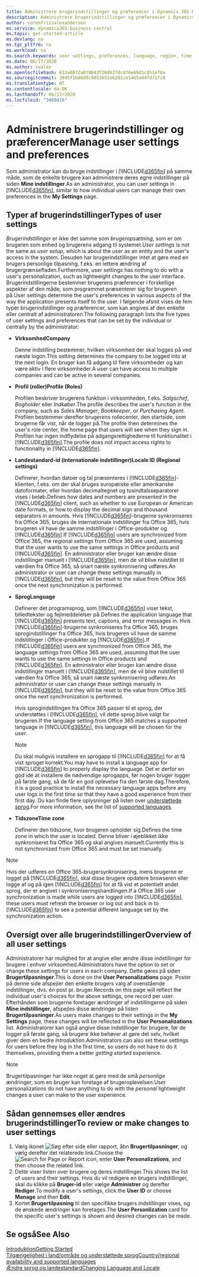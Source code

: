 ```yaml
---
title: Administrere brugerindstillinger og præferencer i Dynamics 365 Business Central
description: Administrere brugerindstillinger og præferencer i Dynamics 365 Business Central.
author: sorenfriisalexandersen
ms.service: dynamics365-business-central
ms.topic: get-started-article
ms.devlang: na
ms.tgt_pltfrm: na
ms.workload: na
ms.search.keywords: user settings, preferences, language, region, time zone, regional settings
ms.date: 06/17/2020
ms.author: soalex
ms.openlocfilehash: 633a0872a878843f26d627dcd76e69d1c851ef8a
ms.sourcegitcommit: 3945f16d6d9c9853651e6291ce1465a44fd71fc8
ms.translationtype: HT
ms.contentlocale: da-DK
ms.lasthandoff: 06/17/2020
ms.locfileid: "3460416"
---
```

# <a name="manage-user-settings-and-preferences"></a><span data-ttu-id="4e4eb-103">Administrere brugerindstillinger og præferencer</span><span class="sxs-lookup"><span data-stu-id="4e4eb-103">Manage user settings and preferences</span></span>

<span data-ttu-id="4e4eb-104">Som administrator kan du bruge indstillinger i [!INCLUDE[d365fin](includes/d365fin_md.md)] på samme måde, som de enkelte brugere kan administrere deres egne indstillinger på siden **Mine indstillinger**.</span><span class="sxs-lookup"><span data-stu-id="4e4eb-104">As an administrator, you can user settings in [!INCLUDE[d365fin](includes/d365fin_md.md)], similar to how individual users can manage their own preferences in the **My Settings** page.</span></span>  

## <a name="types-of-user-settings"></a><span data-ttu-id="4e4eb-105">Typer af brugerindstillinger</span><span class="sxs-lookup"><span data-stu-id="4e4eb-105">Types of user settings</span></span>

<span data-ttu-id="4e4eb-106">*Brugerindstillinger* er ikke det samme som *brugeropsætning*, som er om brugeren som enhed og brugerens adgang til systemet.</span><span class="sxs-lookup"><span data-stu-id="4e4eb-106">*User settings* is not the same as *user setup*, which is about the user as an entity and the user's access in the system.</span></span> <span data-ttu-id="4e4eb-107">Desuden har brugerindstillinger intet at gøre med en brugers personlige tilpasning, f.eks. en lettere ændring af brugergrænsefladen.</span><span class="sxs-lookup"><span data-stu-id="4e4eb-107">Furthermore, user settings has nothing to do with a user's personalization, such as lightweight changes to the user interface.</span></span> <span data-ttu-id="4e4eb-108">Brugerindstillingerne bestemmer brugerens præferencer i forskellige aspekter af den måde, som programmet præsenterer sig for brugeren på.</span><span class="sxs-lookup"><span data-stu-id="4e4eb-108">User settings determine the user's preferences in various aspects of the way the application presents itself to the user.</span></span> <span data-ttu-id="4e4eb-109">I følgende afsnit vises de fem typer brugerindstillinger og præferencer, som kan angives af den enkelte eller centralt af administratoren.</span><span class="sxs-lookup"><span data-stu-id="4e4eb-109">The following paragraph lists the five types of user settings and preferences that can be set by the individual or centrally by the administrator:</span></span>

- <span data-ttu-id="4e4eb-110">**Virksomhed**</span><span class="sxs-lookup"><span data-stu-id="4e4eb-110">**Company**</span></span>  

  <span data-ttu-id="4e4eb-111">Denne indstilling bestemmer, hvilken virksomhed der skal logges på ved næste logon.</span><span class="sxs-lookup"><span data-stu-id="4e4eb-111">This setting determines the company to be logged into at the next login.</span></span> <span data-ttu-id="4e4eb-112">En bruger kan få adgang til flere virksomheder og kan være aktiv i flere virksomheder.</span><span class="sxs-lookup"><span data-stu-id="4e4eb-112">A user can have access to multiple companies and can be active in several companies.</span></span>

- <span data-ttu-id="4e4eb-113">**Profil (roller)**</span><span class="sxs-lookup"><span data-stu-id="4e4eb-113">**Profile (Roles)**</span></span>  

  <span data-ttu-id="4e4eb-114">Profilen beskriver brugerens funktion i virksomheden, f.eks. *Salgschef*, *Bogholder* eller *Indkøber*.</span><span class="sxs-lookup"><span data-stu-id="4e4eb-114">The profile describes the user's function in the company, such as *Sales Manager*, *Bookkeeper*, or *Purchasing Agent*.</span></span> <span data-ttu-id="4e4eb-115">Profilen bestemmer derefter brugerens rollecenter, den startside, som brugerne får vist, når de logger på.</span><span class="sxs-lookup"><span data-stu-id="4e4eb-115">The profile then determines the user's role center, the home page that users will see when they sign in.</span></span> <span data-ttu-id="4e4eb-116">Profilen har ingen indflydelse på adgangsrettighederne til funktionalitet i [!INCLUDE[d365fin](includes/d365fin_md.md)].</span><span class="sxs-lookup"><span data-stu-id="4e4eb-116">The profile does not impact access rights to functionality in [!INCLUDE[d365fin](includes/d365fin_md.md)].</span></span>  

- <span data-ttu-id="4e4eb-117">**Landestandard-id (internationale indstillinger)**</span><span class="sxs-lookup"><span data-stu-id="4e4eb-117">**Locale ID (Regional settings)**</span></span>  

  <span data-ttu-id="4e4eb-118">Definerer, hvordan datoer og tal præsenteres i [!INCLUDE[d365fin](includes/d365fin_md.md)]-klienten, f.eks. om der skal bruges europæiske eller amerikanske datoformater, eller hvordan decimaltegnet og tusindtalsseparatorer vises i beløb.</span><span class="sxs-lookup"><span data-stu-id="4e4eb-118">Defines how dates and numbers are presented in the [!INCLUDE[d365fin](includes/d365fin_md.md)] client, such as whether to use European or American date formats, or how to display the decimal sign and thousand separators in amounts.</span></span> <span data-ttu-id="4e4eb-119">Hvis [!INCLUDE[d365fin](includes/d365fin_md.md)]-brugerne synkroniseres fra Office 365, bruges de internationale indstillinger fra Office 365, hvis brugeren vil have de samme indstillinger i Office-produkter og [!INCLUDE[d365fin](includes/d365fin_md.md)].</span><span class="sxs-lookup"><span data-stu-id="4e4eb-119">If [!INCLUDE[d365fin](includes/d365fin_md.md)] users are synchronized from Office 365, the regional settings from Office 365 are used, assuming that the user wants to use the same settings in Office products and [!INCLUDE[d365fin](includes/d365fin_md.md)].</span></span> <span data-ttu-id="4e4eb-120">En administrator eller bruger kan ændre disse indstillinger manuelt i [!INCLUDE[d365fin](includes/d365fin_md.md)], men de vil blive nulstillet til værdien fra Office 365, så snart næste synkronisering udføres.</span><span class="sxs-lookup"><span data-stu-id="4e4eb-120">An administrator or user can change these settings manually in [!INCLUDE[d365fin](includes/d365fin_md.md)], but they will be reset to the value from Office 365 once the next synchronization is performed.</span></span>

- <span data-ttu-id="4e4eb-121">**Sprog**</span><span class="sxs-lookup"><span data-stu-id="4e4eb-121">**Language**</span></span>  

  <span data-ttu-id="4e4eb-122">Definerer det programsprog, som [!INCLUDE[d365fin](includes/d365fin_md.md)] viser tekst, billedtekster og fejlmeddelelser på.</span><span class="sxs-lookup"><span data-stu-id="4e4eb-122">Defines the application language that [!INCLUDE[d365fin](includes/d365fin_md.md)] presents text, captions, and error messages in.</span></span> <span data-ttu-id="4e4eb-123">Hvis [!INCLUDE[d365fin](includes/d365fin_md.md)]-brugerne synkroniseres fra Office 365, bruges sprogindstillinger fra Office 365, hvis brugeren vil have de samme indstillinger i Office-produkter og [!INCLUDE[d365fin](includes/d365fin_md.md)].</span><span class="sxs-lookup"><span data-stu-id="4e4eb-123">If [!INCLUDE[d365fin](includes/d365fin_md.md)] users are synchronized from Office 365, the language settings from Office 365 are used, assuming that the user wants to use the same settings in Office products and [!INCLUDE[d365fin](includes/d365fin_md.md)].</span></span> <span data-ttu-id="4e4eb-124">En administrator eller bruger kan ændre disse indstillinger manuelt i [!INCLUDE[d365fin](includes/d365fin_md.md)], men de vil blive nulstillet til værdien fra Office 365, så snart næste synkronisering udføres.</span><span class="sxs-lookup"><span data-stu-id="4e4eb-124">An administrator or user can change these settings manually in [!INCLUDE[d365fin](includes/d365fin_md.md)], but they will be reset to the value from Office 365 once the next synchronization is performed.</span></span>

  <span data-ttu-id="4e4eb-125">Hvis sprogindstillingen fra Office 365 passer til et sprog, der understøttes i [!INCLUDE[d365fin](includes/d365fin_md.md)], vil dette sprog blive valgt for brugeren.</span><span class="sxs-lookup"><span data-stu-id="4e4eb-125">If the language setting from Office 365 matches a supported language in [!INCLUDE[d365fin](includes/d365fin_md.md)], this language will be chosen for the user.</span></span>  

  > [!NOTE]
  > <span data-ttu-id="4e4eb-126">Du skal muligvis installere en sprogapp til [!INCLUDE[d365fin](includes/d365fin_md.md)] for at få vist sproget korrekt.</span><span class="sxs-lookup"><span data-stu-id="4e4eb-126">You may have to install a language app for [!INCLUDE[d365fin](includes/d365fin_md.md)] to properly display the language.</span></span> <span data-ttu-id="4e4eb-127">Det er derfor en god idé at installere de nødvendige sprogapps, før nogen bruger logger på første gang, så de får en god oplevelse fra den første dag.</span><span class="sxs-lookup"><span data-stu-id="4e4eb-127">Therefore, it is a good practice to install the necessary language apps before any user logs in the first time so that they have a good experience from their first day.</span></span> <span data-ttu-id="4e4eb-128">Du kan finde flere oplysninger på listen over [understøttede sprog](/dynamics365/business-central/dev-itpro/compliance/apptest-countries-and-translations).</span><span class="sxs-lookup"><span data-stu-id="4e4eb-128">For more information, see the list of [supported languages](/dynamics365/business-central/dev-itpro/compliance/apptest-countries-and-translations).</span></span>  
  
- <span data-ttu-id="4e4eb-129">**Tidszone**</span><span class="sxs-lookup"><span data-stu-id="4e4eb-129">**Time zone**</span></span>  

  <span data-ttu-id="4e4eb-130">Definerer den tidszone, hvor brugeren opholder sig.</span><span class="sxs-lookup"><span data-stu-id="4e4eb-130">Defines the time zone in which the user is located.</span></span> <span data-ttu-id="4e4eb-131">Denne bliver i øjeblikket ikke synkroniseret fra Office 365 og skal angives manuelt.</span><span class="sxs-lookup"><span data-stu-id="4e4eb-131">Currently this is not synchronized from Office 365 and must be set manually.</span></span>  

> [!NOTE]
> <span data-ttu-id="4e4eb-132">Hvis der udføres en Office 365-brugersynkronisering, mens brugerne er logget på [!INCLUDE[d365fin](includes/d365fin_md.md)], skal disse brugere opdatere browseren eller logge af og på igen [!INCLUDE[d365fin](includes/d365fin_md.md)] for at få vist et potentielt andet sprog, der er angivet i synkroniseringshandlingen.</span><span class="sxs-lookup"><span data-stu-id="4e4eb-132">If a Office 365 user synchronization is made while users are logged into [!INCLUDE[d365fin](includes/d365fin_md.md)], these users must refresh the browser or log out and back in to [!INCLUDE[d365fin](includes/d365fin_md.md)] to see a potential different language set by the synchronization action.</span></span>

## <a name="overview-of-all-user-settings"></a><span data-ttu-id="4e4eb-133">Oversigt over alle brugerindstillinger</span><span class="sxs-lookup"><span data-stu-id="4e4eb-133">Overview of all user settings</span></span>

<span data-ttu-id="4e4eb-134">Administratorer har mulighed for at angive eller ændre disse indstillinger for brugere i enhver virksomhed.</span><span class="sxs-lookup"><span data-stu-id="4e4eb-134">Administrators have the option to set or change these settings for users in each company.</span></span> <span data-ttu-id="4e4eb-135">Dette gøres på siden **Brugertilpasninger**.</span><span class="sxs-lookup"><span data-stu-id="4e4eb-135">This is done on the **User Personalizations** page.</span></span> <span data-ttu-id="4e4eb-136">Poster på denne side afspejler den enkelte brugers valg af ovenstående indstillinger, dvs. én post pr. bruger.</span><span class="sxs-lookup"><span data-stu-id="4e4eb-136">Records on this page will reflect the individual user's choices for the above settings, one record per user.</span></span> <span data-ttu-id="4e4eb-137">Efterhånden som brugerne foretager ændringer af indstillingerne på siden **Mine indstillinger**, afspejles disse ændringer på listen **Brugertilpasninger**.</span><span class="sxs-lookup"><span data-stu-id="4e4eb-137">As users make changes to their settings in the **My Settings** page, these changes will be reflected in the **User Personalizations** list.</span></span> <span data-ttu-id="4e4eb-138">Administratorer kan også angive disse indstillinger for brugere, før de logger på første gang, så brugere ikke behøver at gøre det selv, hvilket giver dem en bedre *introduktion*.</span><span class="sxs-lookup"><span data-stu-id="4e4eb-138">Administrators can also set these settings for users before they log in the first time, so users do not have to do it themselves, providing them a better *getting started* experience.</span></span>

> [!NOTE]
> <span data-ttu-id="4e4eb-139">Brugertilpasninger har ikke noget at gøre med de små *personlige* ændringer, som en bruger kan foretage af brugeroplevelsen.</span><span class="sxs-lookup"><span data-stu-id="4e4eb-139">User personalizations do not have anything to do with the *personal* lightweight changes a user can make to the user experience.</span></span>

## <a name="to-review-or-make-changes-to-user-settings"></a><span data-ttu-id="4e4eb-140">Sådan gennemses eller ændres brugerindstillinger</span><span class="sxs-lookup"><span data-stu-id="4e4eb-140">To review or make changes to user settings</span></span>

1. <span data-ttu-id="4e4eb-141">Vælg ikonet ![Søg efter side eller rapport](media/ui-search/search_small.png "Ikonet Søg efter side eller rapport"), åbn **Brugertilpasninger**, og vælg derefter det relaterede link.</span><span class="sxs-lookup"><span data-stu-id="4e4eb-141">Choose the ![Search for Page or Report](media/ui-search/search_small.png "Search for Page or Report icon") icon, enter **User Personalizations**, and then choose the related link.</span></span>
2. <span data-ttu-id="4e4eb-142">Dette viser listen over brugere og deres indstillinger.</span><span class="sxs-lookup"><span data-stu-id="4e4eb-142">This shows the list of users and their settings.</span></span> <span data-ttu-id="4e4eb-143">Hvis du vil redigere en brugers indstillinger, skal du klikke på **Bruger-id** eller vælge **Administrer** og derefter **Rediger**.</span><span class="sxs-lookup"><span data-stu-id="4e4eb-143">To modify a user's settings, click the **User ID** or choose **Manage** and then **Edit**.</span></span>
3. <span data-ttu-id="4e4eb-144">Kortet **Brugertilpasning** til den specifikke brugers indstillinger vises, og de ønskede ændringer kan foretages.</span><span class="sxs-lookup"><span data-stu-id="4e4eb-144">The **User Personlization** card for the specific user's settings is shown and desired changes can be made.</span></span>  

## <a name="see-also"></a><span data-ttu-id="4e4eb-145">Se også</span><span class="sxs-lookup"><span data-stu-id="4e4eb-145">See Also</span></span>

[<span data-ttu-id="4e4eb-146">Introduktion</span><span class="sxs-lookup"><span data-stu-id="4e4eb-146">Getting Started</span></span>](product-get-started.md)  
[<span data-ttu-id="4e4eb-147">Tilgængelighed i land/område og understøttede sprog</span><span class="sxs-lookup"><span data-stu-id="4e4eb-147">Country/regional availability and supported languages</span></span>](/dynamics365/business-central/dev-itpro/compliance/apptest-countries-and-translations)  
[<span data-ttu-id="4e4eb-148">Ændre sprog og landestandard</span><span class="sxs-lookup"><span data-stu-id="4e4eb-148">Changing Language and Locale</span></span>](about-locale-language.md)  
